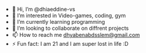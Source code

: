 - 👋 Hi, I’m @dhiaeddine-vs
- 👀 I’m interested in Video-games, coding, gym
- 🌱 I’m currently learning programming
- 💞️ I’m looking to collaborate on diffrent projects
- 📫 How to reach me dhyabenabdsslem@gmail.com
- ⚡ Fun fact: I am 21 and I am super lost in life :D

<!---
dhiaeddine-vs/dhiaeddine-vs is a ✨ special ✨ repository because its `README.md` (this file) appears on your GitHub profile.
You can click the Preview link to take a look at your changes.
--->
